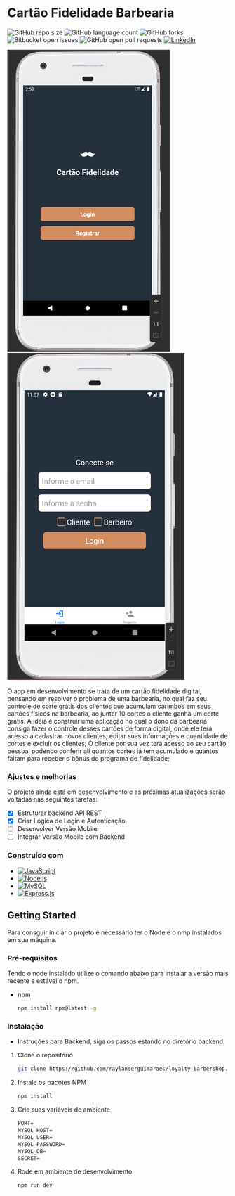 # Cartão Fidelidade Barbearia

![GitHub repo size](https://img.shields.io/github/repo-size/raylanderguimaraes/loyalty-barbershop?style=for-the-badge)
![GitHub language count](https://img.shields.io/github/languages/count/raylanderguimaraes/loyalty-barbershop?style=for-the-badge)
![GitHub forks](https://img.shields.io/github/forks/raylanderguimaraes/loyalty-barbershop?style=for-the-badge)
![Bitbucket open issues](https://img.shields.io/github/issues/raylanderguimaraes/loyalty-barbershop?style=for-the-badge)
![GitHub open pull requests](https://img.shields.io/github/issues-pr-raw/raylanderguimaraes/loyalty-barbershop?style=for-the-badge)
[![LinkedIn](https://img.shields.io/badge/LinkedIn-Raylander%20Guimarães%20Ramos-0077B5?style=for-the-badge&logo=linkedin)](https://www.linkedin.com/in/raylander-guimar%C3%A3es-ramos-3ab363222/)

<img src="./imagens_layout/Captura de tela 2023-11-08 000440.png">
<img src="./imagens_layout/Captura de tela 2023-12-04 205745.png">

O app em desenvolvimento se trata de um cartão fidelidade digital, pensando em resolver o problema de uma barbearia, no qual faz seu controle de corte grátis dos clientes que acumulam carimbos em seus cartões físicos na barbearia, ao juntar 10 cortes o cliente ganha um corte grátis.
A idéia é construir uma aplicação no qual o dono da barbearia consiga fazer o controle desses cartões de forma digital, onde ele terá acesso a cadastrar novos clientes, editar suas informações e quantidade de cortes e excluir os clientes;
O cliente por sua vez terá acesso ao seu cartão pessoal podendo conferir alí quantos cortes já tem acumulado e quantos faltam para receber o bônus do programa de fidelidade;

### Ajustes e melhorias

O projeto ainda está em desenvolvimento e as próximas atualizações serão voltadas nas seguintes tarefas:

- [x] Estruturar backend API REST
- [x] Criar Lógica de Login e Autenticação
- [ ] Desenvolver Versão Mobile
- [ ] Integrar Versão Mobile com Backend

### Construído com

- [![JavaScript](https://img.shields.io/badge/JavaScript-ES6-F7DF1E?style=for-the-badge&logo=javascript)](https://developer.mozilla.org/en-US/docs/Web/JavaScript)
- [![Node.js](https://img.shields.io/badge/Node.js-14.x-339933?style=for-the-badge&logo=node.js)](https://nodejs.org/)
- [![MySQL](https://img.shields.io/badge/MySQL-8.x-4479A1?style=for-the-badge&logo=mysql)](https://dev.mysql.com/doc/)
- [![Express.js](https://img.shields.io/badge/Express.js-4.x-000000?style=for-the-badge&logo=express)](https://expressjs.com/)

<!-- GETTING STARTED -->

## Getting Started

Para consguir iniciar o projeto é necessário ter o Node e o nmp instalados em sua máquina.

### Pré-requisitos

Tendo o node instalado utilize o comando abaixo para instalar a versão mais recente e estável o npm.

- npm
  ```sh
  npm install npm@latest -g
  ```

### Instalação

- Instruções para Backend, siga os passos estando no diretório backend.

1. Clone o repositório
   ```sh
   git clone https://github.com/raylanderguimaraes/loyalty-barbershop.git
   ```
2. Instale os pacotes NPM
   ```sh
   npm install
   ```
3. Crie suas variáveis de ambiente
   ```env
   PORT=
   MYSQL_HOST=
   MYSQL_USER=
   MYSQL_PASSWORD=
   MYSQL_DB=
   SECRET=
   ```
4. Rode em ambiente de desenvolvimento
   ```
   npm run dev
   ```
